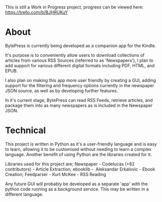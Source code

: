 This is still a Work in Progress project, progress can be viewed here: https://trello.com/b/BJHRUKuY

# About
BytePress is currently being developed as a companion app for the Kindle.

It's purpose is to conveniently allow users to download collections of articles from various RSS Sources (referred to as 'Newspapers'), I plan to add support for various different digital formats including PDF, HTML, and EPUB. 

I also plan on making this app more user friendly by creating a GUI, adding support for the filtering and frequency options currently in the newspaper JSON source, as well as by developing further features.

In it's current stage, BytePress can read RSS Feeds, retrieve articles, and package them into as many newspapers as is included in the Newspaper JSON.

# Technical
This project is written in Python as it's a user-friendly language and is easy to learn, allowing it to be customised without needing to learn a complex language. Another benefit of using Python are the libraries created for it.

Libraries used for this project are; Newspaper - Codelucas (+82 contributors) - Article Extraction; ebooklib -  Aleksandar Erkalovic - Ebook Creation; Feedparser - Kurt McKee - RSS Reading

Any future GUI will probably be developed as a separate 'app' with the python code running as a background service. This may be written in a different language.
